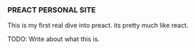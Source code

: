 ### PREACT PERSONAL SITE
This is my first real dive into preact.  its pretty much like react.  

TODO: Write about what this is.